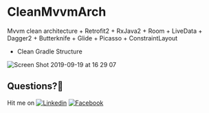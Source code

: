 # CleanMvvmArch

Mvvm clean architecture + Retrofit2 + RxJava2 + Room + LiveData + Dagger2 + Butterknife + Glide + Picasso + ConstraintLayout

+ Clean Gradle Structure

![Screen Shot 2019-09-19 at 16 29 07](https://user-images.githubusercontent.com/7110339/65248537-fc3c4c00-dafa-11e9-97f3-0b6fb1283fba.png)

## Questions?🤔
Hit me on [![Linkedin](https://img.shields.io/badge/Linkedin-Emre%20Karataş-blue.svg)](https://www.linkedin.com/in/emre-karata%C5%9F-062b26a9/)  [![Facebook](https://img.shields.io/badge/Facebook-Emre%20Karataş-blue.svg)](https://www.facebook.com/emre.karatas.311)
